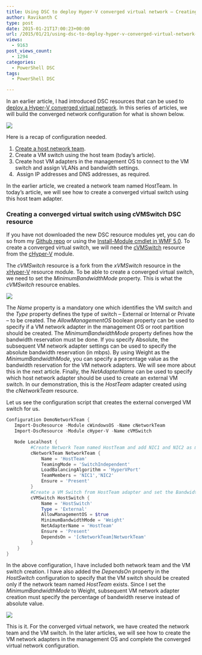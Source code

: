 ```yaml
---
title: Using DSC to deploy Hyper-V converged virtual network – Creating a converged virtual switch (Part 2)
author: Ravikanth C
type: post
date: 2015-01-21T17:00:23+00:00
url: /2015/01/21/using-dsc-to-deploy-hyper-v-converged-virtual-network-creating-a-converged-virtual-switch-part-2/
views:
  - 9163
post_views_count:
  - 1294
categories:
  - PowerShell DSC
tags:
  - PowerShell DSC

---
```

In an earlier article, I had introduced DSC resources that can be used to [deploy a Hyper-V converged virtual network][1]. In this series of articles, we will build the converged network configuration for what is shown below.

![](/images/convergednet4.png)

Here is a recap of configuration needed.

  1. [Create a host network team][1].
  2. Create a VM switch using the host team (today&#8217;s article).
  3. Create host VM adapters in the management OS to connect to the VM switch and assign VLANs and bandwidth settings.
  4.  Assign IP addresses and DNS addresses, as required.

In the earlier article, we created a network team named HostTeam. In today&#8217;s article, we will see how to create a converged virtual switch using this host team adapter.

### Creating a converged virtual switch using cVMSwitch DSC resource

If you have not downloaded the new DSC resource modules yet, you can do so from my [Github repo][2] or using the [Install-Module cmdlet in WMF 5.0][3]. To create a converged virtual switch, we will need the [cVMSwitch][4] resource from the [cHyper-V][5] module.

The _cVMSwitch_ resource is a fork from the _xVMSwitch_ resource in the [xHyper-V][6] resource module. To be able to create a converged virtual switch, we need to set the _MinimumBandwidthMode_ property. This is what the _cVMSwitch_ resource enables.

![](/images/cVMSwitch-1.png)

The _Name_ property is a mandatory one which identifies the VM switch and the _Type_ property defines the type of switch &#8211; External or Internal or Private &#8211; to be created. The _AllowManagementOS_ boolean property can be used to specify if a VM network adapter in the management OS or root partition should be created. The _MinimumBandwidthMode_ property defines how the bandwidth reservation must be done. If you specify Absolute, the subsequent VM network adapter settings can be used to specify the absolute bandwidth reservation (in mbps). By using Weight as the _MinimumBandwidthMode_, you can specify a percentage value as the bandwidth reservation for the VM network adapters. We will see more about this in the next article. Finally, the _NetAdapterName_ can be used to specify which host network adapter should be used to create an external VM switch. In our demonstration, this is the _HostTeam_ adapter created using the _cNetworkTeam_ resource.

Let us see the configuration script that creates the external converged VM switch for us.

```powershell
Configuration DemoNetworkTeam {
   Import-DscResource -Module cWindowsOS -Name cNetworkTeam
   Import-DscResource -Module cHyper-V -Name cVMSwitch

   Node Localhost {
         #Create Network Team named HostTeam and add NIC1 and NIC2 as members
         cNetworkTeam NetworkTeam {
             Name = 'HostTeam'
             TeamingMode = 'SwitchIndependent'
             LoadBalancingAlgorithm = 'HyperVPort'
             TeamMembers = 'NIC1','NIC2'
             Ensure = 'Present'
         }     
         #Create a VM Switch from HostTeam adapter and set the Bandwidth mode to weight
         cVMSwitch HostSwitch {
             Name = 'HostSwitch'
             Type = 'External'
             AllowManagementOS = $true
             MinimumBandwidthMode = 'Weight'
             NetAdapterName = 'HostTeam'
             Ensure = 'Present'
             DependsOn = '[cNetworkTeam]NetworkTeam'
         }
	}
}
```
In the above configuration, I have included both network team and the VM switch creation. I have also added the _DependsOn_ property in the _HostSwitch_ configuration to specify that the VM switch should be created only if the network team named _HostTeam_ exists. Since I set the _MinimumBandwidthMode_ to Weight, subsequent VM network adapter creation must specify the percentage of bandwidth reserve instead of absolute value.

![](/images/cVMSwitch-2.png)

This is it. For the converged virtual network, we have created the network team and the VM switch. In the later articles, we will see how to create the VM network adapters in the management OS and complete the converged virtual network configuration.

[1]: /2015/01/20/using-dsc-to-deploy-hyper-v-converged-virtual-network-creating-a-host-team-part-1/
[2]: https://github.com/rchaganti/DSCResources
[3]: https://www.powershellgallery.com/
[4]: https://github.com/rchaganti/DSCResources/tree/master/cHyper-V/DSCResources/cVMSwitch
[5]: https://github.com/rchaganti/DSCResources/tree/master/cHyper-V
[6]: https://gallery.technet.microsoft.com/scriptcenter/xHyperV-Module-PowerShell-a646ad1a